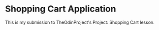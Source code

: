 # Shopping Cart Application

This is my submission to TheOdinProject's Project: Shopping Cart lesson.

